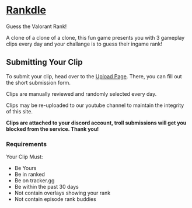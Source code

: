 # [Rankdle](https://rankdle.vercel.app)

Guess the Valorant Rank!

A clone of a clone of a clone, this fun game presents you with 3 gameplay clips every day and your challange is to guess their ingame rank!

## Submitting Your Clip

To submit your clip, head over to the [Upload Page](https://rankdle.vercel.app/upload). There, you can fill out the short submission form.

Clips are manually reviewed and randomly selected every day.

Clips may be re-uploaded to our youtube channel to maintain the integrity of this site.

**Clips are attached to your discord account, troll submissions will get you blocked from the service. Thank you!**

### Requirements

Your Clip Must:

- Be Yours
- Be in ranked
- Be on tracker.gg
- Be within the past 30 days
- Not contain overlays showing your rank
- Not contain episode rank buddies
